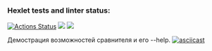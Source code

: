 ### Hexlet tests and linter status:
[![Actions Status](https://github.com/LilDrugHill/python-project-lvl2/workflows/hexlet-check/badge.svg)](https://github.com/LilDrugHill/python-project-lvl2/actions)
<a href="https://codeclimate.com/github/LilDrugHill/python-project-lvl2/maintainability"><img src="https://api.codeclimate.com/v1/badges/3e23f9b8ad8ab9f29449/maintainability" /></a>
<a href="https://codeclimate.com/github/LilDrugHill/python-project-lvl2/test_coverage"><img src="https://api.codeclimate.com/v1/badges/3e23f9b8ad8ab9f29449/test_coverage" /></a>

Демострация возможностей сравнителя и его --help.
[![asciicast](https://asciinema.org/a/496864.svg)](https://asciinema.org/a/496864)
